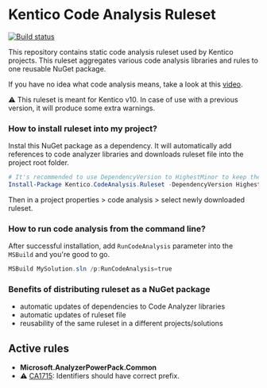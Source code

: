 # Kentico Code Analysis Ruleset

[![Build status](https://ci.appveyor.com/api/projects/status/h17txv85llgocrw0?svg=true)](https://ci.appveyor.com/project/kentico/codeanalysisruleset)

This repository contains static code analysis ruleset used by Kentico projects. This ruleset aggregates various code analysis libraries and rules to one reusable NuGet package.

If you have no idea what code analysis means, take a look at this [video](https://www.youtube.com/watch?v=lFYyp_jUXgs).

:warning: This ruleset is meant for Kentico v10. In case of use with a previous version, it will produce some extra warnings. 

### How to install ruleset into my project?

Instal this NuGet package as a dependency. It will automatically add references to code analyzer libraries and downloads ruleset file into the project root folder. 
```powershell
# It's recommended to use DependencyVersion to HighestMinor to keep the ruleset automatically updated
Install-Package Kentico.CodeAnalysis.Ruleset -DependencyVersion HighestMinor
```
Then in a project properties > code analysis > select newly downloaded ruleset.

### How to run code analysis from the command line?

After successful installation, add ```RunCodeAnalysis``` parameter into the ```MSBuild``` and you're good to go.
```powershell
MSBuild MySolution.sln /p:RunCodeAnalysis=true
```

### Benefits of distributing ruleset as a NuGet package

- automatic updates of dependencies to Code Analyzer libraries
- automatic updates of ruleset file
- reusability of the same ruleset in a different projects/solutions

## Active rules

- **Microsoft.AnalyzerPowerPack.Common**
 - :warning: [CA1715](https://msdn.microsoft.com/library/ms182243.aspx): Identifiers should have correct prefix.
